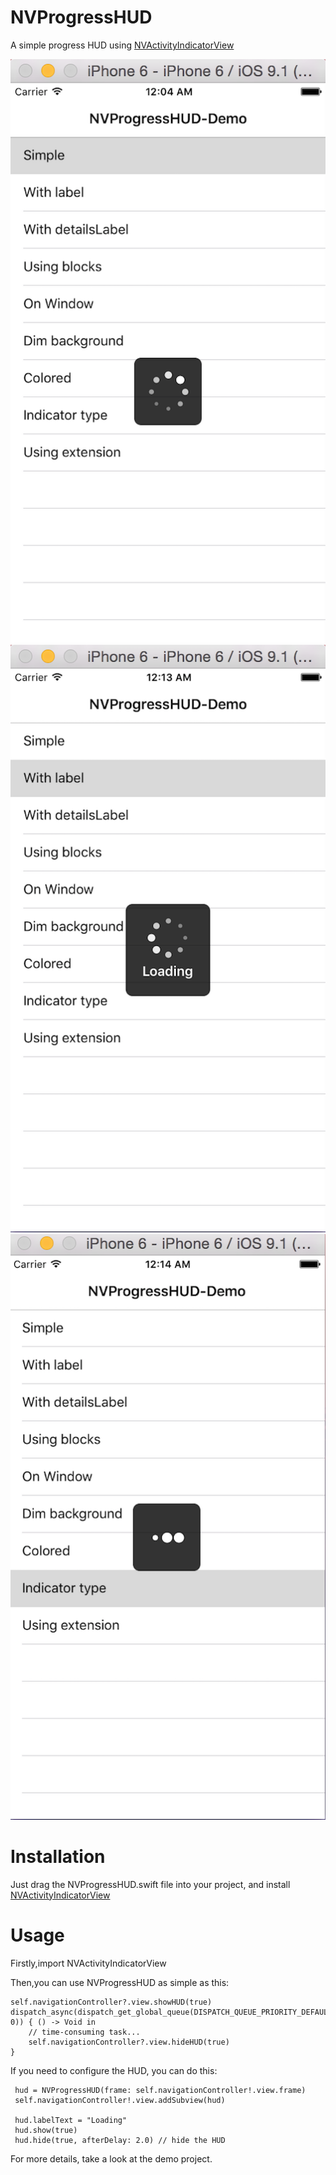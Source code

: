 # NVProgressHUD
A simple progress HUD using [NVActivityIndicatorView](https://github.com/ninjaprox/NVActivityIndicatorView) 

![image](https://github.com/jianzhi2010/NVProgressHUD/blob/master/NVProgressHUDDemo/image/demo01.png)
![image](https://github.com/jianzhi2010/NVProgressHUD/blob/master/NVProgressHUDDemo/image/demo02.png)
![image](https://github.com/jianzhi2010/NVProgressHUD/blob/master/NVProgressHUDDemo/image/demo03.png)

# Installation
Just drag the NVProgressHUD.swift file into your project, and install [NVActivityIndicatorView](https://github.com/ninjaprox/NVActivityIndicatorView) 

# Usage
Firstly,import NVActivityIndicatorView

Then,you can use NVProgressHUD as simple as this:
```
self.navigationController?.view.showHUD(true)
dispatch_async(dispatch_get_global_queue(DISPATCH_QUEUE_PRIORITY_DEFAULT, 0)) { () -> Void in
    // time-consuming task...
    self.navigationController?.view.hideHUD(true)
}
```

If you need to configure the HUD, you can do this:
```
 hud = NVProgressHUD(frame: self.navigationController!.view.frame)
 self.navigationController!.view.addSubview(hud)
 
 hud.labelText = "Loading"
 hud.show(true) 
 hud.hide(true, afterDelay: 2.0) // hide the HUD 
```

For more details, take a look at the demo project.

